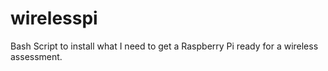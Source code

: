 # wirelesspi
Bash Script to install what I need to get a Raspberry Pi ready for a wireless assessment.
